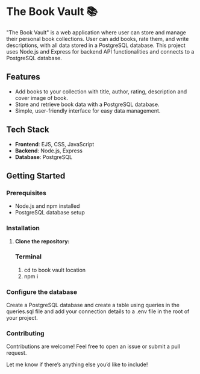 # The Book Vault 📚

"The Book Vault" is a web application where user can store and manage their personal book collections. User can add books, rate them, and write descriptions, 
with all data stored in a PostgreSQL database. This project uses Node.js and Express for backend API functionalities and connects to a PostgreSQL database.

## Features
- Add books to your collection with title, author, rating, description and cover image of book.
- Store and retrieve book data with a PostgreSQL database.
- Simple, user-friendly interface for easy data management.

## Tech Stack
- **Frontend**: EJS, CSS, JavaScript
- **Backend**: Node.js, Express
- **Database**: PostgreSQL

## Getting Started

### Prerequisites
- Node.js and npm installed
- PostgreSQL database setup

### Installation
1. **Clone the repository:**
    ### Terminal
      1.  cd to book vault location
      2.  npm i

### Configure the database
Create a PostgreSQL database and create a table using queries in the queries.sql file and add your connection details to a .env file in the root of your project.

### Contributing
Contributions are welcome! Feel free to open an issue or submit a pull request.


Let me know if there’s anything else you’d like to include!
